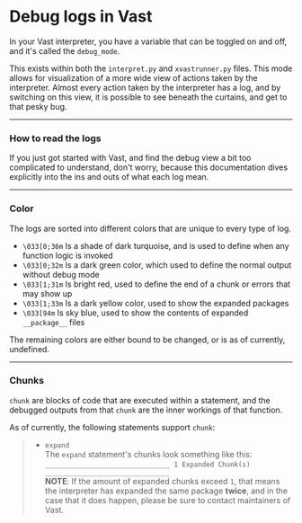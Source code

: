 # Debug logs in Vast

In your Vast interpreter, you have a variable that can be toggled on and off, and it's called the `debug_mode`.

This exists within both the `interpret.py` and `xvastrunner.py` files. This mode allows for visualization of a more wide view of actions taken by the interpreter. 
Almost every action taken by the interpreter has a log, and by switching on this view, it is possible to see beneath the curtains, and get to that pesky bug.

---
### How to read the logs
If you just got started with Vast, and find the debug view a bit too complicated to understand, don't worry, because this documentation dives explicitly into the ins and outs of what each log mean.

---
### Color

The logs are sorted into different colors that are unique to every type of log.

- `\033[0;36m` Is a shade of dark turquoise, and is used to define when any function logic is invoked
- `\033[0;32m` Is a dark green color, which used to define the normal output without debug mode
- `\033[1;31m` Is bright red, used to define the end of a chunk or errors that may show up
- `\033[1;33m` Is a dark yellow color, used to show the expanded packages
- `\033[94m` Is sky blue, used to show the contents of expanded `__package__` files

The remaining colors are either bound to be changed, or is as of currently, undefined.

---
### Chunks

`chunk` are blocks of code that are executed within a statement, and the debugged outputs from that `chunk` are the inner workings of that function.

As of currently, the following statements support `chunk`:

> - `expand` <br>
>   The `expand` statement's chunks look something like this: <br>
>    `_______________________________ 1 Expanded Chunk(s) _______________________________`<br>
>   **NOTE**: If the amount of expanded chunks exceed `1`, that means the interpreter has expanded the same package **twice**, and in the case that it does happen, please be sure to contact maintainers of Vast.
<br>


